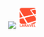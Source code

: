 
<p align="center" ><img align="center" src="https://github.com/chanyinwing/chanyinwing/assets/86142998/97ef6f17-7004-41a7-929e-c58cc2191301"</p>
<img src="https://raw.githubusercontent.com/devicons/devicon/master/icons/laravel/laravel-plain-wordmark.svg" alt="laravel" width="40" height="40"/>

